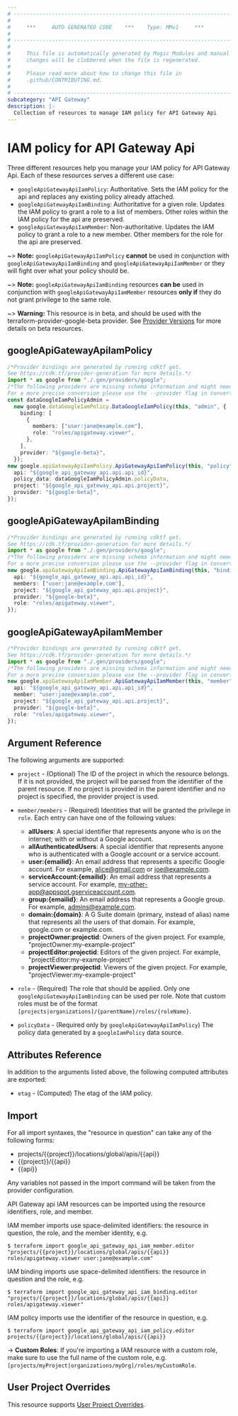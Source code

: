 ```yaml
---
# ----------------------------------------------------------------------------
#
#     ***     AUTO GENERATED CODE    ***    Type: MMv1     ***
#
# ----------------------------------------------------------------------------
#
#     This file is automatically generated by Magic Modules and manual
#     changes will be clobbered when the file is regenerated.
#
#     Please read more about how to change this file in
#     .github/CONTRIBUTING.md.
#
# ----------------------------------------------------------------------------
subcategory: "API Gateway"
description: |-
  Collection of resources to manage IAM policy for API Gateway Api
---
```


# IAM policy for API Gateway Api

Three different resources help you manage your IAM policy for API Gateway Api. Each of these resources serves a different use case:

* `googleApiGatewayApiIamPolicy`: Authoritative. Sets the IAM policy for the api and replaces any existing policy already attached.
* `googleApiGatewayApiIamBinding`: Authoritative for a given role. Updates the IAM policy to grant a role to a list of members. Other roles within the IAM policy for the api are preserved.
* `googleApiGatewayApiIamMember`: Non-authoritative. Updates the IAM policy to grant a role to a new member. Other members for the role for the api are preserved.

\~> **Note:** `googleApiGatewayApiIamPolicy` **cannot** be used in conjunction with `googleApiGatewayApiIamBinding` and `googleApiGatewayApiIamMember` or they will fight over what your policy should be.

\~> **Note:** `googleApiGatewayApiIamBinding` resources **can be** used in conjunction with `googleApiGatewayApiIamMember` resources **only if** they do not grant privilege to the same role.

\~> **Warning:** This resource is in beta, and should be used with the terraform-provider-google-beta provider.
See [Provider Versions](https://terraform.io/docs/providers/google/guides/provider_versions.html) for more details on beta resources.

## googleApiGatewayApiIamPolicy

```typescript
/*Provider bindings are generated by running cdktf get.
See https://cdk.tf/provider-generation for more details.*/
import * as google from "./.gen/providers/google";
/*The following providers are missing schema information and might need manual adjustments to synthesize correctly: google.
For a more precise conversion please use the --provider flag in convert.*/
const dataGoogleIamPolicyAdmin =
  new google.dataGoogleIamPolicy.DataGoogleIamPolicy(this, "admin", {
    binding: [
      {
        members: ["user:jane@example.com"],
        role: "roles/apigateway.viewer",
      },
    ],
    provider: "${google-beta}",
  });
new google.apiGatewayApiIamPolicy.ApiGatewayApiIamPolicy(this, "policy", {
  api: "${google_api_gateway_api.api.api_id}",
  policy_data: dataGoogleIamPolicyAdmin.policyData,
  project: "${google_api_gateway_api.api.project}",
  provider: "${google-beta}",
});

```

## googleApiGatewayApiIamBinding

```typescript
/*Provider bindings are generated by running cdktf get.
See https://cdk.tf/provider-generation for more details.*/
import * as google from "./.gen/providers/google";
/*The following providers are missing schema information and might need manual adjustments to synthesize correctly: google.
For a more precise conversion please use the --provider flag in convert.*/
new google.apiGatewayApiIamBinding.ApiGatewayApiIamBinding(this, "binding", {
  api: "${google_api_gateway_api.api.api_id}",
  members: ["user:jane@example.com"],
  project: "${google_api_gateway_api.api.project}",
  provider: "${google-beta}",
  role: "roles/apigateway.viewer",
});

```

## googleApiGatewayApiIamMember

```typescript
/*Provider bindings are generated by running cdktf get.
See https://cdk.tf/provider-generation for more details.*/
import * as google from "./.gen/providers/google";
/*The following providers are missing schema information and might need manual adjustments to synthesize correctly: google.
For a more precise conversion please use the --provider flag in convert.*/
new google.apiGatewayApiIamMember.ApiGatewayApiIamMember(this, "member", {
  api: "${google_api_gateway_api.api.api_id}",
  member: "user:jane@example.com",
  project: "${google_api_gateway_api.api.project}",
  provider: "${google-beta}",
  role: "roles/apigateway.viewer",
});

```

## Argument Reference

The following arguments are supported:

*   `project` - (Optional) The ID of the project in which the resource belongs.
    If it is not provided, the project will be parsed from the identifier of the parent resource. If no project is provided in the parent identifier and no project is specified, the provider project is used.

*   `member/members` - (Required) Identities that will be granted the privilege in `role`.
    Each entry can have one of the following values:
    * **allUsers**: A special identifier that represents anyone who is on the internet; with or without a Google account.
    * **allAuthenticatedUsers**: A special identifier that represents anyone who is authenticated with a Google account or a service account.
    * **user:{emailid}**: An email address that represents a specific Google account. For example, alice@gmail.com or joe@example.com.
    * **serviceAccount:{emailid}**: An email address that represents a service account. For example, my-other-app@appspot.gserviceaccount.com.
    * **group:{emailid}**: An email address that represents a Google group. For example, admins@example.com.
    * **domain:{domain}**: A G Suite domain (primary, instead of alias) name that represents all the users of that domain. For example, google.com or example.com.
    * **projectOwner:projectid**: Owners of the given project. For example, "projectOwner:my-example-project"
    * **projectEditor:projectid**: Editors of the given project. For example, "projectEditor:my-example-project"
    * **projectViewer:projectid**: Viewers of the given project. For example, "projectViewer:my-example-project"

*   `role` - (Required) The role that should be applied. Only one
    `googleApiGatewayApiIamBinding` can be used per role. Note that custom roles must be of the format
    `[projects|organizations]/{parentName}/roles/{roleName}`.

*   `policyData` - (Required only by `googleApiGatewayApiIamPolicy`) The policy data generated by
    a `googleIamPolicy` data source.

## Attributes Reference

In addition to the arguments listed above, the following computed attributes are
exported:

* `etag` - (Computed) The etag of the IAM policy.

## Import

For all import syntaxes, the "resource in question" can take any of the following forms:

* projects/{{project}}/locations/global/apis/{{api}}
* {{project}}/{{api}}
* {{api}}

Any variables not passed in the import command will be taken from the provider configuration.

API Gateway api IAM resources can be imported using the resource identifiers, role, and member.

IAM member imports use space-delimited identifiers: the resource in question, the role, and the member identity, e.g.

```console
$ terraform import google_api_gateway_api_iam_member.editor "projects/{{project}}/locations/global/apis/{{api}} roles/apigateway.viewer user:jane@example.com"
```

IAM binding imports use space-delimited identifiers: the resource in question and the role, e.g.

```console
$ terraform import google_api_gateway_api_iam_binding.editor "projects/{{project}}/locations/global/apis/{{api}} roles/apigateway.viewer"
```

IAM policy imports use the identifier of the resource in question, e.g.

```console
$ terraform import google_api_gateway_api_iam_policy.editor projects/{{project}}/locations/global/apis/{{api}}
```

\-> **Custom Roles**: If you're importing a IAM resource with a custom role, make sure to use the
full name of the custom role, e.g. `[projects/myProject|organizations/myOrg]/roles/myCustomRole`.

## User Project Overrides

This resource supports [User Project Overrides](https://registry.terraform.io/providers/hashicorp/google/latest/docs/guides/provider_reference#user_project_override).

